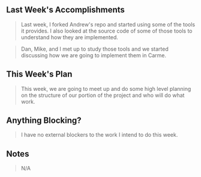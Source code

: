 ## Last Week's Accomplishments

> Last week, I forked Andrew's repo and started using some of the tools it provides. I also looked at the source code of some of those tools to understand how they are implemented.

> Dan, Mike, and I met up to study those tools and we started discussing how we are going to implement them in Carme.

## This Week's Plan

> This week, we are going to meet up and do some high level planning on the structure of our portion of the project and who will do what work.

## Anything Blocking?

> I have no external blockers to the work I intend to do this week.

## Notes

> N/A

